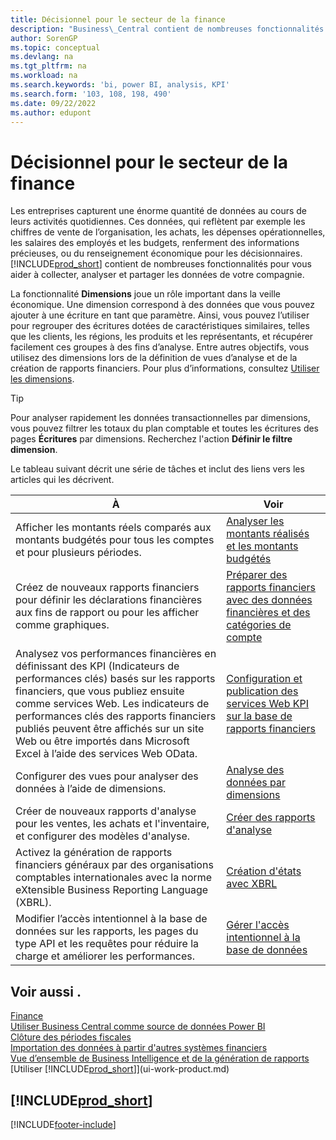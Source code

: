 ```yaml
---
title: Décisionnel pour le secteur de la finance
description: "Business\_Central contient de nombreuses fonctionnalités pour vous aider à collecter, analyser et partager des données de compagnie précieuses pour la veille économique et la prise de décision."
author: SorenGP
ms.topic: conceptual
ms.devlang: na
ms.tgt_pltfrm: na
ms.workload: na
ms.search.keywords: 'bi, power BI, analysis, KPI'
ms.search.form: '103, 108, 198, 490'
ms.date: 09/22/2022
ms.author: edupont
---
```

# <a name="financial-business-intelligence" />Décisionnel pour le secteur de la finance

Les entreprises capturent une énorme quantité de données au cours de leurs activités quotidiennes. Ces données, qui reflètent par exemple les chiffres de vente de l’organisation, les achats, les dépenses opérationnelles, les salaires des employés et les budgets, renferment des informations précieuses, ou du renseignement économique pour les décisionnaires. [!INCLUDE[prod_short](includes/prod_short.md)] contient de nombreuses fonctionnalités pour vous aider à collecter, analyser et partager les données de votre compagnie.

La fonctionnalité **Dimensions** joue un rôle important dans la veille économique. Une dimension correspond à des données que vous pouvez ajouter à une écriture en tant que paramètre. Ainsi, vous pouvez l’utiliser pour regrouper des écritures dotées de caractéristiques similaires, telles que les clients, les régions, les produits et les représentants, et récupérer facilement ces groupes à des fins d’analyse. Entre autres objectifs, vous utilisez des dimensions lors de la définition de vues d’analyse et de la création de rapports financiers. Pour plus d’informations, consultez [Utiliser les dimensions](finance-dimensions.md).

> [!TIP]
> Pour analyser rapidement les données transactionnelles par dimensions, vous pouvez filtrer les totaux du plan comptable et toutes les écritures des pages **Écritures** par dimensions. Recherchez l'action **Définir le filtre dimension**.  

Le tableau suivant décrit une série de tâches et inclut des liens vers les articles qui les décrivent.  

| À | Voir |
| --- | --- |
|Afficher les montants réels comparés aux montants budgétés pour tous les comptes et pour plusieurs périodes.|[Analyser les montants réalisés et les montants budgétés](bi-how-analyze-actual-versus-budget.md)|
|Créez de nouveaux rapports financiers pour définir les déclarations financières aux fins de rapport ou pour les afficher comme graphiques.|[Préparer des rapports financiers avec des données financières et des catégories de compte](bi-how-work-account-schedule.md)|
|Analysez vos performances financières en définissant des KPI (Indicateurs de performances clés) basés sur les rapports financiers, que vous publiez ensuite comme services Web. Les indicateurs de performances clés des rapports financiers publiés peuvent être affichés sur un site Web ou être importés dans Microsoft Excel à l’aide des services Web OData.|[Configuration et publication des services Web KPI sur la base de rapports financiers](bi-how-to-set-up-and-publish-kpi-web-services-based-on-account-schedules.md)|
|Configurer des vues pour analyser des données à l’aide de dimensions.|[Analyse des données par dimensions](bi-how-analyze-data-dimension.md)|
|Créer de nouveaux rapports d'analyse pour les ventes, les achats et l'inventaire, et configurer des modèles d'analyse.|[Créer des rapports d'analyse](bi-how-create-analysis-views-reports.md)|
|Activez la génération de rapports financiers généraux par des organisations comptables internationales avec la norme eXtensible Business Reporting Language (XBRL).|[Création d'états avec XBRL](bi-create-reports-with-xbrl.md)|
|Modifier l’accès intentionnel à la base de données sur les rapports, les pages du type API et les requêtes pour réduire la charge et améliorer les performances.|[Gérer l'accès intentionnel à la base de données](admin-data-access-intent.md)|

## <a name="see-also" />Voir aussi .

[Finance](finance.md)  
[Utiliser Business Central comme source de données Power BI](across-how-use-financials-data-source-powerbi.md)  
[Clôture des périodes fiscales](year-close-years-periods.md)  
[Importation des données à partir d'autres systèmes financiers](across-import-data-configuration-packages.md)  
[Vue d’ensemble de Business Intelligence et de la génération de rapports](reports-bi-reporting.md)  
[Utiliser [!INCLUDE[prod_short](includes/prod_short.md)]](ui-work-product.md)  

## <a name="includeprodshortincludesfreetrialmdmd" />[!INCLUDE[prod_short](includes/free_trial_md.md)]

[!INCLUDE[footer-include](includes/footer-banner.md)]
